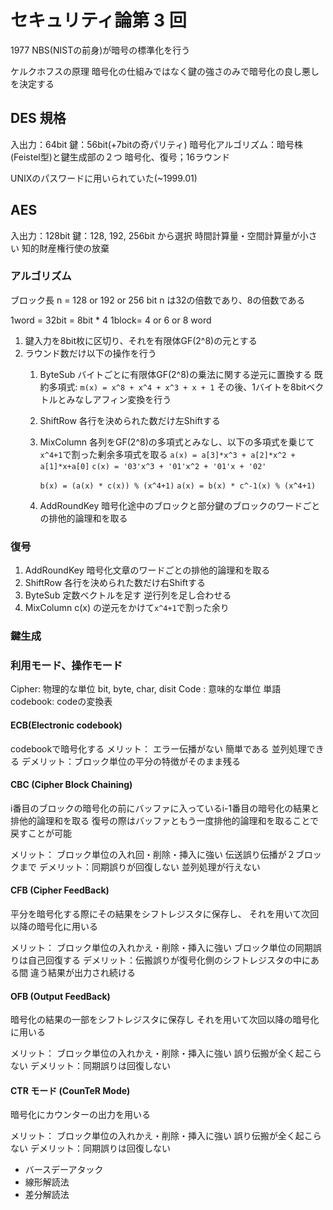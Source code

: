 # セキュリティ論第 3 回

1977 NBS(NISTの前身)が暗号の標準化を行う

ケルクホフスの原理
暗号化の仕組みではなく鍵の強さのみで暗号化の良し悪しを決定する

## DES 規格
入出力：64bit
鍵：56bit(+7bitの奇パリティ)
暗号化アルゴリズム：暗号株(Feistel型)と鍵生成部の２つ
暗号化、復号；16ラウンド

UNIXのパスワードに用いられていた(~1999.01)

## AES
入出力：128bit
鍵：128, 192, 256bit から選択
時間計算量・空間計算量が小さい
知的財産権行使の放棄

### アルゴリズム
ブロック長 n = 128 or 192 or 256 bit
n は32の倍数であり、8の倍数である

1word = 32bit = 8bit * 4
1block= 4 or 6 or 8 word

1. 鍵入力を8bit枚に区切り、それを有限体GF(2^8)の元とする
2. ラウンド数だけ以下の操作を行う
	1. ByteSub
		バイトごとに有限体GF(2^8)の乗法に関する逆元に置換する
		既約多項式: `m(x) = x^8 + x^4 + x^3 + x + 1`
		その後、1バイトを8bitベクトルとみなしアフィン変換を行う
	2. ShiftRow
		各行を決められた数だけ左Shiftする
	3. MixColumn
		各列をGF(2^8)の多項式とみなし、以下の多項式を乗じて`x^4+1`で割った剰余多項式を取る
		`a(x) = a[3]*x^3 + a[2]*x^2 + a[1]*x+a[0]`
		`c(x) = '03'x^3 + '01'x^2 + '01'x + '02'`

		`b(x) = (a(x) * c(x)) % (x^4+1)`
		`a(x) = b(x) * c^-1(x) % (x^4+1)`
	4. AddRoundKey
		暗号化途中のブロックと部分鍵のブロックのワードごとの排他的論理和を取る

### 復号
1. AddRoundKey
	暗号化文章のワードごとの排他的論理和を取る
2. ShiftRow
	各行を決められた数だけ右Shiftする
3. ByteSub
	定数ベクトルを足す
	逆行列を足し合わせる
4. MixColumn
	c(x) の逆元をかけて`x^4+1`で割った余り

### 鍵生成

### 利用モード、操作モード
Cipher: 物理的な単位 bit, byte, char, disit
Code  : 意味的な単位 単語
		codebook: codeの変換表

#### ECB(Electronic codebook)
codebookで暗号化する
メリット：	エラー伝播がない
		簡単である
		並列処理できる
デメリット：ブロック単位の平分の特徴がそのまま残る

#### CBC (Cipher Block Chaining)
i番目のブロックの暗号化の前にバッファに入っているi-1番目の暗号化の結果と
排他的論理和を取る
復号の際はバッファともう一度排他的論理和を取ることで
戻すことが可能

メリット：	ブロック単位の入れ回・削除・挿入に強い
		伝送誤り伝播が２ブロックまで
デメリット：同期誤りが回復しない
		並列処理が行えない

#### CFB (Cipher FeedBack)
平分を暗号化する際にその結果をシフトレジスタに保存し、
それを用いて次回以降の暗号化に用いる

メリット：	ブロック単位の入れかえ・削除・挿入に強い
		ブロック単位の同期誤りは自己回復する
デメリット：伝搬誤りが復号化側のシフトレジスタの中にある間
		違う結果が出力され続ける

#### OFB (Output FeedBack)
暗号化の結果の一部をシフトレジスタに保存し
それを用いて次回以降の暗号化に用いる

メリット：	ブロック単位の入れかえ・削除・挿入に強い
		誤り伝搬が全く起こらない
デメリット：同期誤りは回復しない

#### CTR モード (CounTeR Mode)
暗号化にカウンターの出力を用いる

メリット：	ブロック単位の入れかえ・削除・挿入に強い
		誤り伝搬が全く起こらない
デメリット：同期誤りは回復しない



- バースデーアタック
- 線形解読法
- 差分解読法